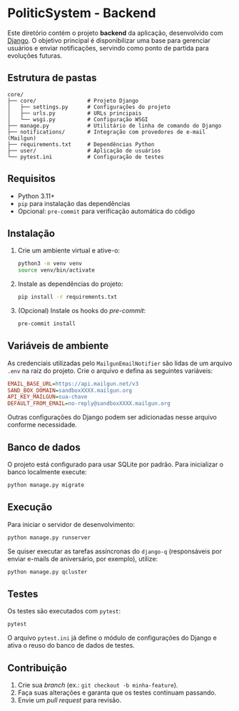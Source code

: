 # PoliticSystem - Backend

Este diretório contém o projeto **backend** da aplicação, desenvolvido com [Django](https://www.djangoproject.com/). O objetivo principal é disponibilizar uma base para gerenciar usuários e enviar notificações, servindo como ponto de partida para evoluções futuras.

## Estrutura de pastas

```
core/
├── core/                # Projeto Django
│   ├── settings.py      # Configurações do projeto
│   ├── urls.py          # URLs principais
│   └── wsgi.py          # Configuração WSGI
├── manage.py            # Utilitário de linha de comando do Django
├── notifications/       # Integração com provedores de e-mail (Mailgun)
├── requirements.txt     # Dependências Python
├── user/                # Aplicação de usuários
└── pytest.ini           # Configuração de testes
```

## Requisitos

- Python 3.11+
- `pip` para instalação das dependências
- Opcional: `pre-commit` para verificação automática do código

## Instalação

1. Crie um ambiente virtual e ative-o:

   ```bash
   python3 -m venv venv
   source venv/bin/activate
   ```

2. Instale as dependências do projeto:

   ```bash
   pip install -r requirements.txt
   ```

3. (Opcional) Instale os hooks do *pre-commit*:

   ```bash
   pre-commit install
   ```

## Variáveis de ambiente

As credenciais utilizadas pelo `MailgunEmailNotifier` são lidas de um arquivo `.env` na raiz do projeto. Crie o arquivo e defina as seguintes variáveis:

```ini
EMAIL_BASE_URL=https://api.mailgun.net/v3
SAND_BOX_DOMAIN=sandboxXXXX.mailgun.org
API_KEY_MAILGUN=sua-chave
DEFAULT_FROM_EMAIL=no-reply@sandboxXXXX.mailgun.org
```

Outras configurações do Django podem ser adicionadas nesse arquivo conforme necessidade.

## Banco de dados

O projeto está configurado para usar SQLite por padrão. Para inicializar o banco localmente execute:

```bash
python manage.py migrate
```

## Execução

Para iniciar o servidor de desenvolvimento:

```bash
python manage.py runserver
```

Se quiser executar as tarefas assíncronas do `django-q` (responsáveis por enviar e-mails de aniversário, por exemplo), utilize:

```bash
python manage.py qcluster
```

## Testes

Os testes são executados com `pytest`:

```bash
pytest
```

O arquivo `pytest.ini` já define o módulo de configurações do Django e ativa o reuso do banco de dados de testes.

## Contribuição

1. Crie sua *branch* (ex.: `git checkout -b minha-feature`).
2. Faça suas alterações e garanta que os testes continuam passando.
3. Envie um *pull request* para revisão.
